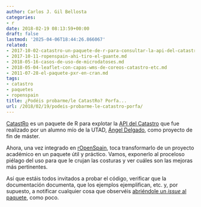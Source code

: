 ```yaml
---
author: Carlos J. Gil Bellosta
categories:
- r
date: 2018-02-19 08:13:59+00:00
draft: false
lastmod: '2025-04-06T18:44:26.866067'
related:
- 2017-10-02-catastro-un-paquete-de-r-para-consultar-la-api-del-catastro.md
- 2017-10-11-ropenspain-ahi-tiro-el-guante.md
- 2018-05-16-casos-de-uso-de-microdatoses.md
- 2018-05-04-leaflet-con-capas-wms-de-coreos-catastro-etc.md
- 2011-07-28-el-paquete-pxr-en-cran.md
tags:
- catastro
- paquetes
- ropenspain
title: ¿Podéis probarme/le CatastRo? Porfa...
url: /2018/02/19/podeis-probarme-le-catastro-porfa/
---
```


[CatastRo](https://github.com/rOpenSpain/CatastRo) es un paquete de R para explotar la [API del Catastro](https://ovc.catastro.meh.es/ovcservweb/ovcswlocalizacionrc/ovccoordenadas.asmx) que fue realizado por un alumno mío de la UTAD, [Ángel Delgado](https://github.com/DelgadoPanadero), como proyecto de fin de máster.

Ahora, una vez integrado en [rOpenSpain](https://ropenspain.es/), toca transformarlo de un proyecto académico en un paquete útil y práctico. Vamos, exponerlo al proceloso piélago del uso para que le crujan las costuras y ver cuáles son las mejoras más pertinentes.

Así que estáis todos invitados a probar el código, verificar que la documentación documenta, que los ejemplos ejemplifican, etc. y, por supuesto, a notificar cualquier cosa que observéis [abriéndole un _issue_ al paquete](https://github.com/rOpenSpain/CatastRo/issues), como poco.